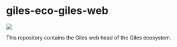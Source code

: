 # giles-eco-giles-web

<a href='http://diging-dev.asu.edu/jenkins/job/GECO_test_giles_web'><img src='http://diging-dev.asu.edu/jenkins/buildStatus/icon?job=GECO_test_giles_web'></a>

This repository contains the Giles web head of the Giles ecosystem.
